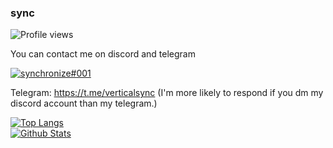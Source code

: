### sync
![Profile views](https://komarev.com/ghpvc/?username=verticalsync)

You can contact me on discord and telegram

[![synchronize#001](https://discord.c99.nl/widget/theme-1/1084155250660888596.png)](https://discord.c99.nl/)

Telegram: https://t.me/verticalsync (I'm more likely to respond if you dm my discord account than my telegram.)

[![Top Langs](https://vercel-theta-wine.vercel.app/api/top-langs/?username=verticalsync&layout=compact&langs_count=10)](https://github.com/anuraghazra/github-readme-stats)  
[![Github Stats](https://vercel-theta-wine.vercel.app/api?username=verticalsync&show_icons=true&theme=transparent&count_private=true)](https://github.com/anuraghazra/github-readme-stats)  
